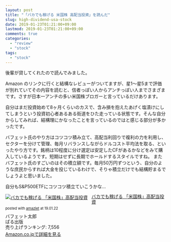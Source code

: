 ```yaml
---
layout: post
title: "「バカでも稼げる 米国株 高配当投資」を読んだ"
slug: high-dividend-usa-stock
date: 2019-01-23T01:21:00+09:00
lastmod: 2019-01-23T01:21:00+09:00
comments: true
categories:
  - "review"
  - "stock"
tags:
  - "stock"
---
```


後輩が貸してくれたので読んでみました。

Amazon のリンクに行くと結構なレビューがついてますが、星1〜星5まで評価が別れていてその内容を読むと、信者っぽい人からアンチっぽい人までさまざまです。さすが日本一アンチの多い米国株ブロガーと言っているだけあります。

自分はまだ投資始めて8ヶ月くらいのカスで、含み損を抱えたあげく塩漬けにしてしまうという投資初心者あるある街道をひた走っている状態です。そんな自分からしてみれば、結構理にかなったことを言っているのではと感じる部分が多かったです。

バフェット氏のやり方はコツコツ積み立て、高配当利回りで複利の力を利用し、セクターを分けて管理、毎月リバランスしながらドルコスト平均法を取る、といったやり方です。銘柄は10程度に分け選定は安定したCFがあるかなどをみて購入しているようです。短期はせずに長期でホールドするスタイルですね。
またバフェット氏のすごいのはその積立額です。毎月50万円ずつという、自分のような庶民からすれば大金を投じているわけで、そりゃ積立だけでも結構貯まるでしょうよと思いました。

自分もS&P500ETFにコツコツ積立ていこうかな...

<div class="amazlet-box" style="margin-bottom:0px;"><div class="amazlet-image" style="float:left;margin:0px 12px 1px 0px;"><a href="http://www.amazon.co.jp/exec/obidos/ASIN/4827211191/iriyaufo-22" name="amazletlink" target="_blank"><img src="https://images-fe.ssl-images-amazon.com/images/I/512GSbopLCL._SL160_.jpg" alt="バカでも稼げる 「米国株」高配当投資" style="border: none;" /></a></div><div class="amazlet-info" style="line-height:120%; margin-bottom: 10px"><div class="amazlet-name" style="margin-bottom:10px;line-height:120%"><a href="http://www.amazon.co.jp/exec/obidos/ASIN/4827211191/iriyaufo-22" name="amazletlink" target="_blank">バカでも稼げる 「米国株」高配当投資</a><div class="amazlet-powered-date" style="font-size:80%;margin-top:5px;line-height:120%">posted with <a href="http://www.amazlet.com/" title="amazlet" target="_blank">amazlet</a> at 19.01.22</div></div><div class="amazlet-detail">バフェット太郎 <br />ぱる出版 <br />売り上げランキング: 7,556<br /></div><div class="amazlet-sub-info" style="float: left;"><div class="amazlet-link" style="margin-top: 5px"><a href="http://www.amazon.co.jp/exec/obidos/ASIN/4827211191/iriyaufo-22" name="amazletlink" target="_blank">Amazon.co.jpで詳細を見る</a></div></div></div><div class="amazlet-footer" style="clear: left"></div></div>